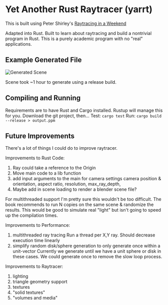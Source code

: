 # Yet Another Rust Raytracer (yarrt)

This is built using Peter Shirley's [Raytracing in a Weekend](https://github.com/petershirley/raytracinginoneweekend)

Adapted into Rust. Built to learn about raytracing and build a nontrivial program in Rust. This is a purely academic program with no "real" applications.

## Example Generated File

![Generated Scene](./images/raytraced_random_scene.jpg "Generated Scene")

Scene took ~1 hour to generate using a release build.

## Compiling and Running

Requirements are to have Rust and Cargo installed. Rustup will manage this for you. Download the git project, then...
Test: `cargo test`
Run: `cargo build --release > output.ppm`

## Future Improvements

There's a lot of things I could do to improve raytracer.

Improvements to Rust Code:

1. Ray could take a reference to the Origin
2. Move main code to a lib function
3. add input arguments to the main for camera settings
  camera position & orientation, aspect ratio, resolution, max_ray_depth, 
4. Maybe add in scene loading to render a blender scene file?

For multithreaded support I'm pretty sure this wouldn't be too difficult. The book recommends to run N copies on the same scene & randomize the results. This would be good to simulate real "light" but isn't going to speed up the compilation times.

Improvements to Performance:

1. multithreaded ray tracing
  Run a thread per X,Y ray. Should decrease execution time linearly
2. simplify random disk/sphere generation to only generate once within a unit-vector
  Currently we generate until we have a unit sphere or disk in these cases. We could generate once to remove the slow loop process.

Improvements to Raytracer:

1. lighting
2. triangle geometry support
3. textures
4. "solid textures"
5. "volumes and media"